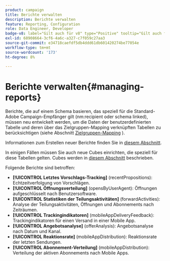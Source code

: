 ```yaml
---
product: campaign
title: Berichte verwalten
description: Berichte verwalten
feature: Reporting, Configuration
role: Data Engineer, Developer
badge-v8: label="Gilt auch für v8" type="Positive" tooltip="Gilt auch für Campaign v8"
exl-id: 68908664-3cf6-4a6c-a327-c7f059c27aa3
source-git-commit: e34718caefdf5db4ddd61db601420274be77054e
workflow-type: tm+mt
source-wordcount: '173'
ht-degree: 8%

---
```


# Berichte verwalten{#managing-reports}



Berichte, die auf einem Schema basieren, das speziell für die Standard-Adobe Campaign-Empfänger gilt (nm:recipient oder schema linked), müssen neu entwickelt werden, um die Daten der benutzerdefinierten Tabelle und deren über das Zielgruppen-Mapping verknüpften Tabellen zu berücksichtigen (siehe Abschnitt [Zielgruppen-Mapping](../../configuration/using/target-mapping.md) ).

Informationen zum Erstellen neuer Berichte finden Sie in [diesem Abschnitt](../../reporting/using/about-reports-creation-in-campaign.md).

In einigen Fällen müssen Sie auch neue Cubes einrichten, die speziell für diese Tabellen gelten. Cubes werden in [diesem Abschnitt](../../reporting/using/ac-cubes.md) beschrieben.

Folgende Berichte sind betroffen:

* **[!UICONTROL Letztes Vorschlags-Tracking]** (recentPropositions): Echtzeitverfolgung von Vorschlägen.
* **[!UICONTROL Öffnungsverteilung]** (opensByUserAgent): Öffnungen aufgeschlüsselt nach Benutzersoftware.
* **[!UICONTROL Statistiken der Teilungsaktivitäten]** (forwardActivities): Analyse der Teilungsaktivitäten, Öffnungen und Abonnements nach Zeiträumen.
* **[!UICONTROL Trackingindikatoren]** (mobileAppDeliveryFeedback): Trackingindikatoren für einen Versand in einer Mobile App.
* **[!UICONTROL Angebotsanalyse]** (offerAnalysis): Angebotsanalyse nach Datum und Kanal.
* **[!UICONTROL Reaktionsrate]** (mobileAppDistribution): Reaktionsrate der letzten Sendungen.
* **[!UICONTROL Abonnement-Verteilung]** (mobileAppDistribution): Verteilung der aktiven Abonnements nach Mobile Apps.
